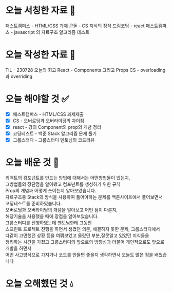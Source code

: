 
# 오늘 서칭한 자료 📖
패스트캠퍼스 - HTML/CSS 과제
큰돌 - CS 지식의 정석
드림코딩 - react
패스트캠퍼스 - javascript 의 자료구조 알고리즘 테스트

# 오늘 작성한 자료 📃
TIL - 230728 오늘의 회고
React - Components 그리고 Props
CS - overloading 과 overriding
# 오늘 해야할 것 ✅
- [x] 패스트캠퍼스 - HTML/CSS 과제제출
- [x] CS - 오버로딩과 오버라이딩의 차이점
- [x] react - 강의 Component와 prop의 개념 정리
- [x] 코딩테스트 - 백준 Stack 알고리즘 문제 풀기
- [x] 그룹스터디 - 그룹스터디 멘토님의 코드리뷰 

# 오늘 배운 것 🌈
리액트의 컴포넌트를 만드는 방법에 대해서는 어떤방법들이 있는지,  
그방법들의 장단점을 알아봤고 컴포넌트를 생성하기 위한 규칙  
Prop의 개념과 어떻게 쓰이는지 알아보았습니다.  
자료구조중 Stack의 방식을 사용하여 풀어야하는 문제를 백준사이트에서 풀어보면서  
코딩테스트를 준비하였습니다.  
오버로딩과 오버라이딩의 개념을 알아보고 어떤 점이 다른지,  
해당기술을 사용했을 때에 장점을 알아보았습니다.  
그룹스터디를 진행하였는데 멘토님한테 그동안  
스프린트 프로젝트 진행을 하면서 생겼던 의문, 해결하지 못한 문제, 그룹스터디에서   
다같이 고민했던 상황 등을 여쭤보았고 몰랐던 부분,잘못알고 있었던 지식들을  
정리하는 시간을 가졌고 그룹스터디의 앞으로의 방향성과 더불어 개인적으로도 앞으로 개발을 하면서  
어떤 사고방식으로 가지거나 코드를 만들면 좋을지 생각하면서 오늘도 많은 점을 배웠습니다  


# 오늘 오해했던 것 💧


